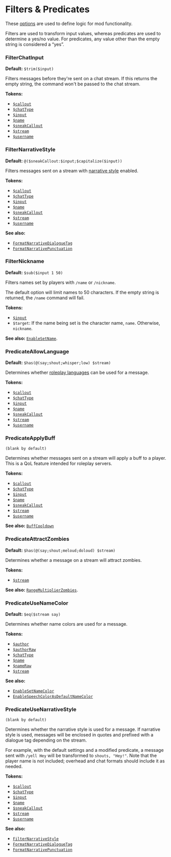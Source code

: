 # Filters & Predicates

These [options](./index.md) are used to define logic for mod functionality.

Filters are used to transform input values, whereas predicates are used to determine a yes/no value.
For predicates, any value other than the empty string is considered a “yes”.

### FilterChatInput
**Default:** `$trim($input)`

Filters messages before they're sent on a chat stream.
If this returns the empty string, the command won't be passed to the chat stream.

**Tokens:**
- [`$callout`](../format-strings/tokens.md#callout)
- [`$chatType`](../format-strings/tokens.md#chattype)
- [`$input`](../format-strings/tokens#input)
- [`$name`](../format-strings/tokens.md#name)
- [`$sneakCallout`](../format-strings/tokens.md#sneakcallout)
- [`$stream`](../format-strings/tokens.md#stream)
- [`$username`](../format-strings/tokens.md#username)

### FilterNarrativeStyle
**Default:** `@($sneakCallout:$input;$capitalize($input))`

Filters messages sent on a stream with [narrative style](#predicateusenarrativestyle) enabled.

**Tokens:**
- [`$callout`](../format-strings/tokens.md#callout)
- [`$chatType`](../format-strings/tokens.md#chattype)
- [`$input`](../format-strings/tokens#input)
- [`$name`](../format-strings/tokens.md#name)
- [`$sneakCallout`](../format-strings/tokens.md#sneakcallout)
- [`$stream`](../format-strings/tokens.md#stream)
- [`$username`](../format-strings/tokens.md#username)

**See also:**
- [`FormatNarrativeDialogueTag`](./component-formats.md#formatnarrativedialoguetag)
- [`FormatNarrativePunctuation`](./component-formats.md#formatnarrativepunctuation)

### FilterNickname
**Default:** `$sub($input 1 50)`

Filters names set by players with `/name` or `/nickname`.

The default option will limit names to 50 characters.
If the empty string is returned, the `/name` command will fail.

**Tokens:**
- [`$input`](../format-strings/tokens#input)
- `$target`: If the name being set is the character name, `name`. Otherwise, `nickname`.

**See also:** [`EnableSetName`](./basic-features.md#enablesetname).

### PredicateAllowLanguage
**Default:** `$has(@(say;shout;whisper;low) $stream)`

Determines whether [roleplay languages](./languages.md) can be used for a message.

**Tokens:**
- [`$callout`](../format-strings/tokens.md#callout)
- [`$chatType`](../format-strings/tokens.md#chattype)
- [`$input`](../format-strings/tokens#input)
- [`$name`](../format-strings/tokens.md#name)
- [`$sneakCallout`](../format-strings/tokens.md#sneakcallout)
- [`$stream`](../format-strings/tokens.md#stream)
- [`$username`](../format-strings/tokens.md#username)

### PredicateApplyBuff
`(blank by default)`

Determines whether messages sent on a stream will apply a buff to a player.
This is a QoL feature intended for roleplay servers.

**Tokens:**
- [`$callout`](../format-strings/tokens.md#callout)
- [`$chatType`](../format-strings/tokens.md#chattype)
- [`$input`](../format-strings/tokens#input)
- [`$name`](../format-strings/tokens.md#name)
- [`$sneakCallout`](../format-strings/tokens.md#sneakcallout)
- [`$stream`](../format-strings/tokens.md#stream)
- [`$username`](../format-strings/tokens.md#username)

**See also:** [`BuffCooldown`](./basic-features.md#buffcooldown)

### PredicateAttractZombies
**Default:** `$has(@(say;shout;meloud;doloud) $stream)`

Determines whether a message on a stream will attract zombies.

**Tokens:**
- [`$stream`](../format-strings/tokens.md#stream)

**See also:** [`RangeMultiplierZombies`](./ranges.md#rangemultiplierzombies).

### PredicateUseNameColor
**Default:** `$eq($stream say)`

Determines whether name colors are used for a message.

**Tokens:**
- [`$author`](../format-strings/tokens.md#author)
- [`$authorRaw`](../format-strings/tokens.md#authorraw)
- [`$chatType`](../format-strings/tokens.md#chattype)
- [`$name`](../format-strings/tokens.md#name)
- [`$nameRaw`](../format-strings/tokens.md#nameraw)
- [`$stream`](../format-strings/tokens.md#stream)

**See also:**
- [`EnableSetNameColor`](./basic-features.md#enablesetnamecolor)
- [`EnableSpeechColorAsDefaultNameColor`](./basic-features.md#enablespeechcolorasdefaultnamecolor)

### PredicateUseNarrativeStyle
`(blank by default)`

Determines whether the narrative style is used for a message.
If narrative style is used, messages will be enclosed in quotes and prefixed with a dialogue tag depending on the stream.

For example, with the default settings and a modified predicate, a message sent with `/yell Hey` will be transformed to `shouts, "Hey!"`.
Note that the player name is not included; overhead and chat formats should include it as needed.

**Tokens:**
- [`$callout`](../format-strings/tokens.md#callout)
- [`$chatType`](../format-strings/tokens.md#chattype)
- [`$input`](../format-strings/tokens#input)
- [`$name`](../format-strings/tokens.md#name)
- [`$sneakCallout`](../format-strings/tokens.md#sneakcallout)
- [`$stream`](../format-strings/tokens.md#stream)
- [`$username`](../format-strings/tokens.md#username)

**See also:**
- [`FilterNarrativeStyle`](#filternarrativestyle)
- [`FormatNarrativeDialogueTag`](./component-formats.md#formatnarrativedialoguetag)
- [`FormatNarrativePunctuation`](./component-formats.md#formatnarrativepunctuation)
